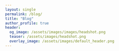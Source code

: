 ```yaml
---
layout: single
permalink: /blog/
title: "Blog"
author_profile: true
header:
  og_image: /assets/images/images/headshot.png
  teaser: /assets/images/headshot.png
  overlay_image: /assets/images/default_header.png
---
```


